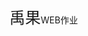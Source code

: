<html >
    <head>
    </head>
        </header>
        <div class="m-box">
                <span style="font-size: 25px;margin-left:200px;">禹果</span
                <a href="https://github.com/aimiu112/aimiu112.github.com">WEB作业</a>
                </li>
            </div>
            </div>
        </div>
    </body>
</html>
